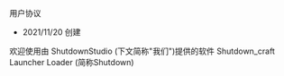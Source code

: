 用户协议
* 2021/11/20 创建

欢迎使用由 ShutdownStudio (下文简称"我们")提供的软件 Shutdown_craft Launcher Loader (简称Shutdown)

